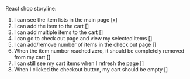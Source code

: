 React shop storyline:

1. I can see the item lists in the main page [x]
2. I can add the item to the cart []
3. I can add multiple items to the cart []
4. I can go to check out page and view my selected items []
5. I can add/remove number of items in the check out page []
6. When the item number reached zero, it should be completely removed from my cart []
7. I can still see my cart items when I refresh the page []
8. When I clicked the checkout button, my cart should be empty []
